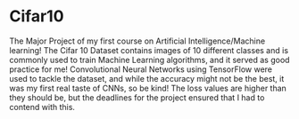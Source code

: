 # Cifar10
The Major Project of my first course on Artificial Intelligence/Machine learning!
The Cifar 10 Dataset contains images of 10 different classes and is commonly used to train Machine Learning algorithms, and it served as good practice for me!
Convolutional Neural Networks using TensorFlow were used to tackle the dataset, and while the accuracy might not be the best, it was my first real taste of CNNs, so be kind!
The loss values are higher than they should be, but the deadlines for the project ensured that I had to contend with this.
